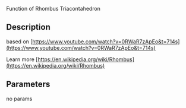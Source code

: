 Function of Rhombus Triacontahedron


## Description


based on [https://www.youtube.com/watch?v=0RWaR7zApEo&t=714s](https://www.youtube.com/watch?v=0RWaR7zApEo&t=714s)

Learn more [https://en.wikipedia.org/wiki/Rhombus](https://en.wikipedia.org/wiki/Rhombus)

## Parameters
no params